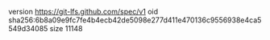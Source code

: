 version https://git-lfs.github.com/spec/v1
oid sha256:6b8a09e9fc7fe4b4ecb42de5098e277d411e470136c9556938e4ca5549d34085
size 11148
